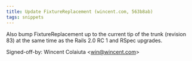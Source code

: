 ```yaml
---
title: Update FixtureReplacement (wincent.com, 563b8ab)
tags: snippets
---
```


Also bump FixtureReplacement up to the current tip of the trunk (revision 83) at the same time as the Rails 2.0 RC 1 and RSpec upgrades.

Signed-off-by: Wincent Colaiuta &lt;win@wincent.com&gt;
